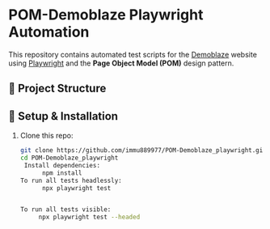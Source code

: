 # POM-Demoblaze Playwright Automation

This repository contains automated test scripts for the [Demoblaze](https://www.demoblaze.com/) website using [Playwright](https://playwright.dev/) and the **Page Object Model (POM)** design pattern.

## 📂 Project Structure


## 🚀 Setup & Installation

1. Clone this repo:
   ```bash
   git clone https://github.com/immu889977/POM-Demoblaze_playwright.git
   cd POM-Demoblaze_playwright
    Install dependencies:
         npm install
   To run all tests headlessly:
         npx playwright test
   

   To run all tests visible:
        npx playwright test --headed

